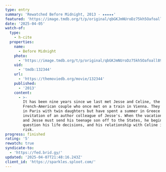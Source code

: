 ```yaml
---
type: entry
summary: 'Rewatched Before Midnight, 2013 - ★★★★★'
featured: 'https://image.tmdb.org/t/p/original/qbGKJmNUroDz75kh5Oafoall89e.jpg'
date: '2025-04-05'
watch-of:
  type:
    - h-cite
  properties:
    name:
      - Before Midnight
    photo:
      - 'https://image.tmdb.org/t/p/original/qbGKJmNUroDz75kh5Oafoall89e.jpg'
    uid:
      - 'tmdb:132344'
    url:
      - 'https://themoviedb.org/movie/132344'
    published:
      - '2013'
    content:
      - >-
        It has been nine years since we last met Jesse and Celine, the
        French-American couple who once met on a train in Vienna. They now live
        in Paris with twin daughters but have spent a summer in Greece at the
        invitation of an author colleague of Jesse's. When the vacation is over
        and Jesse must send his teenage son off to the States, he begins to
        question his life decisions, and his relationship with Celine is at
        risk.
progress: finished
rating: '5'
rewatch: true
syndicate-to:
  - 'https://fed.brid.gy/'
updated: '2025-04-07T21:48:16.243Z'
client_id: 'https://sparkles.sploot.com/'
---
```


